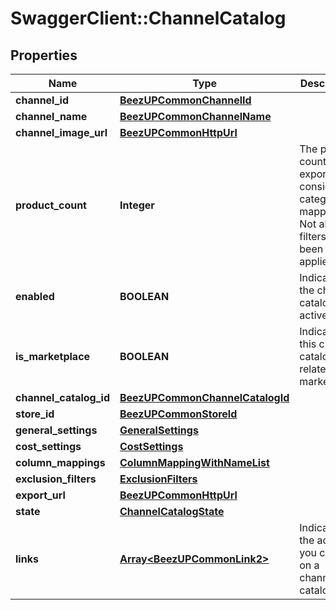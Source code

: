 # SwaggerClient::ChannelCatalog

## Properties
Name | Type | Description | Notes
------------ | ------------- | ------------- | -------------
**channel_id** | [**BeezUPCommonChannelId**](BeezUPCommonChannelId.md) |  | 
**channel_name** | [**BeezUPCommonChannelName**](BeezUPCommonChannelName.md) |  | 
**channel_image_url** | [**BeezUPCommonHttpUrl**](BeezUPCommonHttpUrl.md) |  | 
**product_count** | **Integer** | The product count exported considering category mapping. Not all filters have been applied. | 
**enabled** | **BOOLEAN** | Indicates if the channel catalog is active | 
**is_marketplace** | **BOOLEAN** | Indicates if this channel catalog is related to a marketplace | 
**channel_catalog_id** | [**BeezUPCommonChannelCatalogId**](BeezUPCommonChannelCatalogId.md) |  | 
**store_id** | [**BeezUPCommonStoreId**](BeezUPCommonStoreId.md) |  | 
**general_settings** | [**GeneralSettings**](GeneralSettings.md) |  | 
**cost_settings** | [**CostSettings**](CostSettings.md) |  | 
**column_mappings** | [**ColumnMappingWithNameList**](ColumnMappingWithNameList.md) |  | [optional] 
**exclusion_filters** | [**ExclusionFilters**](ExclusionFilters.md) |  | [optional] 
**export_url** | [**BeezUPCommonHttpUrl**](BeezUPCommonHttpUrl.md) |  | [optional] 
**state** | [**ChannelCatalogState**](ChannelCatalogState.md) |  | 
**links** | [**Array&lt;BeezUPCommonLink2&gt;**](BeezUPCommonLink2.md) | Indicates the actions you can do on a channel catalog | 


